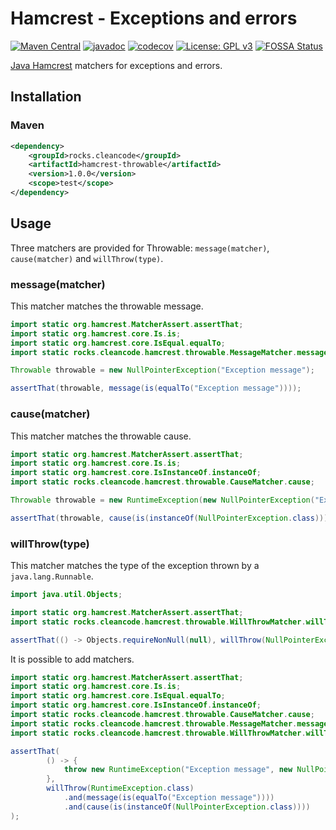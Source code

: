 # Hamcrest - Exceptions and errors

[![Maven Central](https://img.shields.io/maven-central/v/rocks.cleancode/hamcrest-throwable?color=brightgreen)](https://search.maven.org/artifact/rocks.cleancode/hamcrest-throwable)
[![javadoc](https://javadoc.io/badge2/rocks.cleancode/hamcrest-throwable/javadoc.svg)](https://javadoc.io/doc/rocks.cleancode/hamcrest-throwable)
[![codecov](https://codecov.io/gh/clean-code-rocks/hamcrest-java-throwable/branch/main/graph/badge.svg?token=X7OB8PWHSF)](https://codecov.io/gh/clean-code-rocks/hamcrest-java-throwable)
[![License: GPL v3](https://img.shields.io/badge/License-GPLv3-blue.svg)](https://www.gnu.org/licenses/gpl-3.0)
[![FOSSA Status](https://app.fossa.com/api/projects/git%2Bgithub.com%2Fclean-code-rocks%2Fhamcrest-java-throwable.svg?type=shield)](https://app.fossa.com/projects/git%2Bgithub.com%2Fclean-code-rocks%2Fhamcrest-java-throwable?ref=badge_shield)

[Java Hamcrest](http://hamcrest.org/JavaHamcrest/) matchers for exceptions and errors.

## Installation

### Maven

```xml
<dependency>
    <groupId>rocks.cleancode</groupId>
    <artifactId>hamcrest-throwable</artifactId>
    <version>1.0.0</version>
    <scope>test</scope>
</dependency>
```

## Usage

Three matchers are provided for Throwable: `message(matcher)`, `cause(matcher)` and `willThrow(type)`.

### message(matcher)

This matcher matches the throwable message.

```java
import static org.hamcrest.MatcherAssert.assertThat;
import static org.hamcrest.core.Is.is;
import static org.hamcrest.core.IsEqual.equalTo;
import static rocks.cleancode.hamcrest.throwable.MessageMatcher.message;

Throwable throwable = new NullPointerException("Exception message");

assertThat(throwable, message(is(equalTo("Exception message"))));
```

### cause(matcher)

This matcher matches the throwable cause.

```java
import static org.hamcrest.MatcherAssert.assertThat;
import static org.hamcrest.core.Is.is;
import static org.hamcrest.core.IsInstanceOf.instanceOf;
import static rocks.cleancode.hamcrest.throwable.CauseMatcher.cause;

Throwable throwable = new RuntimeException(new NullPointerException("Exception message"));

assertThat(throwable, cause(is(instanceOf(NullPointerException.class))));
```

### willThrow(type)

This matcher matches the type of the exception thrown by a `java.lang.Runnable`.

```java
import java.util.Objects;

import static org.hamcrest.MatcherAssert.assertThat;
import static rocks.cleancode.hamcrest.throwable.WillThrowMatcher.willThrow;

assertThat(() -> Objects.requireNonNull(null), willThrow(NullPointerException.class));
```

It is possible to add matchers.

```java
import static org.hamcrest.MatcherAssert.assertThat;
import static org.hamcrest.core.Is.is;
import static org.hamcrest.core.IsEqual.equalTo;
import static org.hamcrest.core.IsInstanceOf.instanceOf;
import static rocks.cleancode.hamcrest.throwable.CauseMatcher.cause;
import static rocks.cleancode.hamcrest.throwable.MessageMatcher.message;
import static rocks.cleancode.hamcrest.throwable.WillThrowMatcher.willThrow;

assertThat(
        () -> {
            throw new RuntimeException("Exception message", new NullPointerException());
        },
        willThrow(RuntimeException.class)
            .and(message(is(equalTo("Exception message"))))
            .and(cause(is(instanceOf(NullPointerException.class))))
);
```

